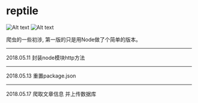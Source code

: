 # reptile

![Alt text](https://img.shields.io/badge/node-reptile-green.svg)
![Alt text](https://img.shields.io/badge/node-cheerio-green.svg)

爬虫的一些初涉,
第一版的只是用Node做了个简单的版本。

***
2018.05.11 封装node模块http方法

***
2018.05.13 重置package.json

***
2018.05.17  爬取文章信息 并上传数据库

